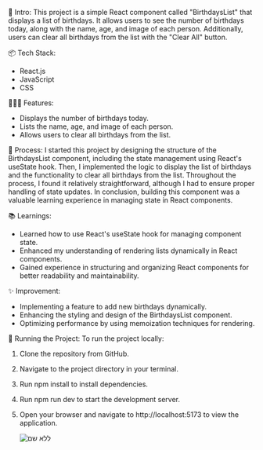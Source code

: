 🎋 Intro:
This project is a simple React component called "BirthdaysList" that displays a list of birthdays. It allows users to see the number of birthdays today, along with the name, age, and image of each person. Additionally, users can clear all birthdays from the list with the "Clear All" button.

📦 Tech Stack:

* React.js
* JavaScript
* CSS

👩🏽‍🍳 Features:

* Displays the number of birthdays today.
* Lists the name, age, and image of each person.
* Allows users to clear all birthdays from the list.

💭 Process:
I started this project by designing the structure of the BirthdaysList component, including the state management using React's useState hook. Then, I implemented the logic to display the list of birthdays and the functionality to clear all birthdays from the list. Throughout the process, I found it relatively straightforward, although I had to ensure proper handling of state updates. In conclusion, building this component was a valuable learning experience in managing state in React components.

📚 Learnings:

* Learned how to use React's useState hook for managing component state.
* Enhanced my understanding of rendering lists dynamically in React components.
* Gained experience in structuring and organizing React components for better readability and maintainability.

✨ Improvement:

* Implementing a feature to add new birthdays dynamically.
* Enhancing the styling and design of the BirthdaysList component.
* Optimizing performance by using memoization techniques for rendering.

🚦 Running the Project:
To run the project locally:

1. Clone the repository from GitHub.
2. Navigate to the project directory in your terminal.
3. Run npm install to install dependencies.
4. Run npm run dev to start the development server.
5. Open your browser and navigate to http://localhost:5173 to view the application.


   ![ללא שם](https://github.com/Amir2210/birthday-buddy/assets/107459404/6b36ce43-9b3f-4412-b71d-842be7e892ea)
